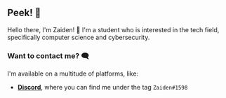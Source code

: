 ## Peek! 👀

Hello there, I'm Zaiden! 👋 I'm a student who is interested in the tech field, specifically computer science and cybersecurity.

### Want to contact me? 🗨️

I'm available on a multitude of platforms, like:

- [**Discord**](https://discord.com/), where you can find me under the tag `Zaiden#1598`

<!--
**Synceratus/Synceratus** is a ✨ _special_ ✨ repository because its `README.md` (this file) appears on your GitHub profile.

Here are some ideas to get you started:

- 🔭 I’m currently working on ...
- 🌱 I’m currently learning ...
- 👯 I’m looking to collaborate on ...
- 🤔 I’m looking for help with ...
- 💬 Ask me about ...
- 📫 How to reach me: ...
- 😄 Pronouns: ...
- ⚡ Fun fact: ...
-->
